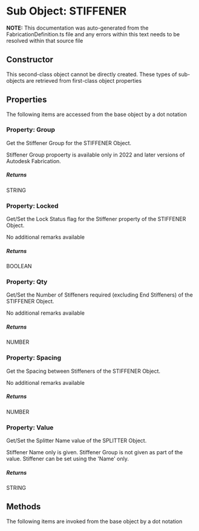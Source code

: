 # Sub Object: STIFFENER
**NOTE:** This documentation was auto-generated from the FabricationDefinition.ts file and any errors within this text needs to be resolved within that source file
## Constructor
This second-class object cannot be directly created. These types of sub-objects are retrieved from first-class object properties
## Properties
The following items are accessed from the base object by a dot notation
### Property: Group
Get the Stiffener Group for the STIFFENER Object.

Stiffener Group propoerty is available only in 2022 and later versions of Autodesk Fabrication.
##### Returns
STRING
### Property: Locked
Get/Set the Lock Status flag for the Stiffener property of the STIFFENER Object.

No additional remarks available
##### Returns
BOOLEAN
### Property: Qty
Get/Set the Number of Stiffeners required (excluding End Stiffeners) of the STIFFENER Object.

No additional remarks available
##### Returns
NUMBER
### Property: Spacing
Get the Spacing between Stiffeners of the STIFFENER Object.

No additional remarks available
##### Returns
NUMBER
### Property: Value
Get/Set the Splitter Name value of the SPLITTER Object.

Stiffener Name only is given. Stiffener Group is not given as part of the value.
Stiffener can be set using the 'Name' only.
##### Returns
STRING
## Methods
The following items are invoked from the base object by a dot notation
